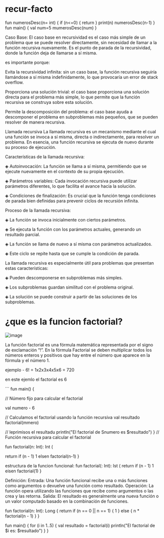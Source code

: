 # recur-facto

fun numerosDesc(n= int) { if (n<=0) { return } print(n) numerosDesc(n-1) } fun main() { val num=5 mumerosDesc(num) }

Caso Base:
El caso base en recursividad es el caso más simple de un problema que se puede resolver directamente, sin necesidad de llamar a la función recursiva nuevamente. Es el punto de parada de la recursividad, donde la función deja de llamarse a sí misma.

es importante porque:

Evita la recursividad infinita: sin un caso base, la función recursiva seguiría llamándose a sí misma indefinidamente, lo que provocaría un error de stack overflow.

Proporciona una solución trivial: el caso base proporciona una solución directa para el problema más simple, lo que permite que la función recursiva se construya sobre esta solución.

Permite la descomposición del problema: el caso base ayuda a descomponer el problema en subproblemas más pequeños, que se pueden resolver de manera recursiva.

Llamada recursiva
La llamada recursiva es un mecanismo mediante el cual una función se invoca a sí misma, directa o indirectamente, para resolver un problema. En esencia, una función recursiva se ejecuta de nuevo durante su proceso de ejecución.

Características de la llamada recursiva:

◈ Autoinvocación: La función se llama a sí misma, permitiendo que se ejecute nuevamente en el contexto de su propia ejecución.

◈ Parámetros variables: Cada invocación recursiva puede utilizar parámetros diferentes, lo que facilita el avance hacia la solución.

◈ Condiciones de finalización: Es crucial que la función tenga condiciones de parada bien definidas para prevenir ciclos de recursión infinita.

Proceso de la llamada recursiva:

◈ La función se invoca inicialmente con ciertos parámetros.

◈ Se ejecuta la función con los parámetros actuales, generando un resultado parcial.

◈ La función se llama de nuevo a sí misma con parámetros actualizados.

◈ Este ciclo se repite hasta que se cumple la condición de parada.

La llamada recursiva es especialmente útil para problemas que presentan estas características:

◈ Pueden descomponerse en subproblemas más simples.

◈ Los subproblemas guardan similitud con el problema original.

◈ La solución se puede construir a partir de las soluciones de los subproblemas.

# ¿que es la funcion factorial?

![image](https://github.com/user-attachments/assets/bfe5d31b-bbc6-42f7-b946-a2f832c4e6c6)

La función factorial es una fórmula matemática representada por el signo de exclamación “!”. En la fórmula Factorial se deben multiplicar todos los números enteros y positivos que hay entre el número que aparece en la fórmula y el número 1.

ejemplo -
6! = 1x2x3x4x5x6 = 720

en este ejemlo el factorial es 6

´´´ fun main() {

// Número fijo para calcular el factorial

val numero - 6

// Calculamos el factorial usando la función recursiva val resultado factorial(mmero)

// leprimisos el resultadu println("El factorial de Snumero es $resultado") } // Función recursiva para calcular el factorial

fun factorial(n: Int): Int (

return if (n - 1) 1 elsen factorial(n-1) }

estructura de la funcion funcional:
fun factorial(: Int): Ist ( return if (n - 1) 1 eisen factorial(1) }

Definición:
Entrada: Una función funcional recibe una o más funciones como argumentos o devuelve una función como resultado.
Operación: La función opera utilizando las funciones que recibe como argumentos o las crea y las retorna.
Salida: El resultado es generalmente una nueva función o un valor computado basado en la combinación de funciones.




fun factorial(n: Int): Long {
return if (n == 0 || n == 1) {
    1
} else {
    n * factorial(n - 1)
}
}

fun main() { for (i in 1..5) { val resultado = factorial(i) println("El factorial de $i es: $resultado") } }

